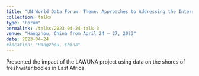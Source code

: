 ```yaml
---
title: "UN World Data Forum. Theme: Approaches to Addressing the International Development Data."
collection: talks
type: "Forum"
permalink: /talks/2023-04-24-talk-3
venue: "Hangzhou, China from April 24 – 27, 2023"
date: 2023-04-24
#location: "Hangzhou, China"
---
```


Presented the impact of the LAWUNA project using data on the shores of freshwater bodies in East Africa.
